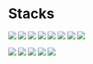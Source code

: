 

# Stacks

<img src="https://img.shields.io/badge/Python-3766AB?style=flat-square&logo=Python&logoColor=white"/> <img src="https://img.shields.io/badge/Java-007396?style=flat-square&logo=Java&logoColor=white"/> <img src="https://img.shields.io/badge/JavaScript-F7DF1E?style=flat-square&logo=JavaScript&logoColor=white"/> <img src="https://img.shields.io/badge/C-A8B9CC?style=flat-square&logo=C&logoColor=white"/> <img src="https://img.shields.io/badge/C%20sharp-%23239120?style=flat-square&logo=C%20sharp&logoColor=white&labelColor=%23239120"/> <img src="https://img.shields.io/badge/MySQL-4479A1?style=flat-square&logo=MySQL&logoColor=white"/> <img src="https://img.shields.io/badge/Oracle-%23F80000?style=flat-square&logo=Oracle&logoColor=white&labelColor=%23F80000"> <img src="https://img.shields.io/badge/Node.js-%23339933?style=flat-square&logo=Node.js&logoColor=white&labelColor=%23339933">

<img src="https://img.shields.io/badge/Visual%20Studio-%235C2D91?style=flat-square&logo=Visual%20Studio&logoColor=white&labelColor=%235C2D91"> <img src="https://img.shields.io/badge/Visual%20Studio%20Code-%23007ACC?style=flat-square&logo=Visual%20Studio%20Code&logoColor=white&labelColor=%23007ACC"> <img src="https://img.shields.io/badge/IntelliJ IDEA-000000?style=flat-square&logo=IntelliJ IDEA&logoColor=white"/> <img src="https://img.shields.io/badge/Pycharm-%23000000?style=flat-square&logo=Pycharm&logoColor=white&labelColor=black"> <img src="https://img.shields.io/badge/Spring-%236DB33F?style=flat-square&logo=Spring&logoColor=white&labelColor=%236DB33F">
<!-- 
![GitHub stats](https://github-readme-stats.vercel.app/api?username=yn0315&show_icons=true&theme=radical) -->


<!-- # About Me

[![Gmail Badge](https://img.shields.io/badge/Gmail-d14836?style=flat-square&logo=Gmail&logoColor=white&link=mailto:jyunu0315@gmail.com)](jyunu0315@gmail.com) -->
 